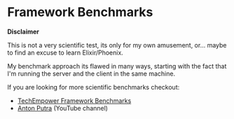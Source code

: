 # Framework Benchmarks

**Disclaimer**

This is not a very scientific test, its only for my own amusement, or... maybe
to find an excuse to learn Elixir/Phoenix.

My benchmark approach its flawed in many ways, starting with the fact that I'm
running the server and the client in the same machine.

If you are looking for more scientific benchmarks checkout:

- [TechEmpower Framework Benchmarks](https://www.techempower.com/benchmarks/)
- [Anton Putra](https://www.youtube.com/@AntonPutra) (YouTube channel)
